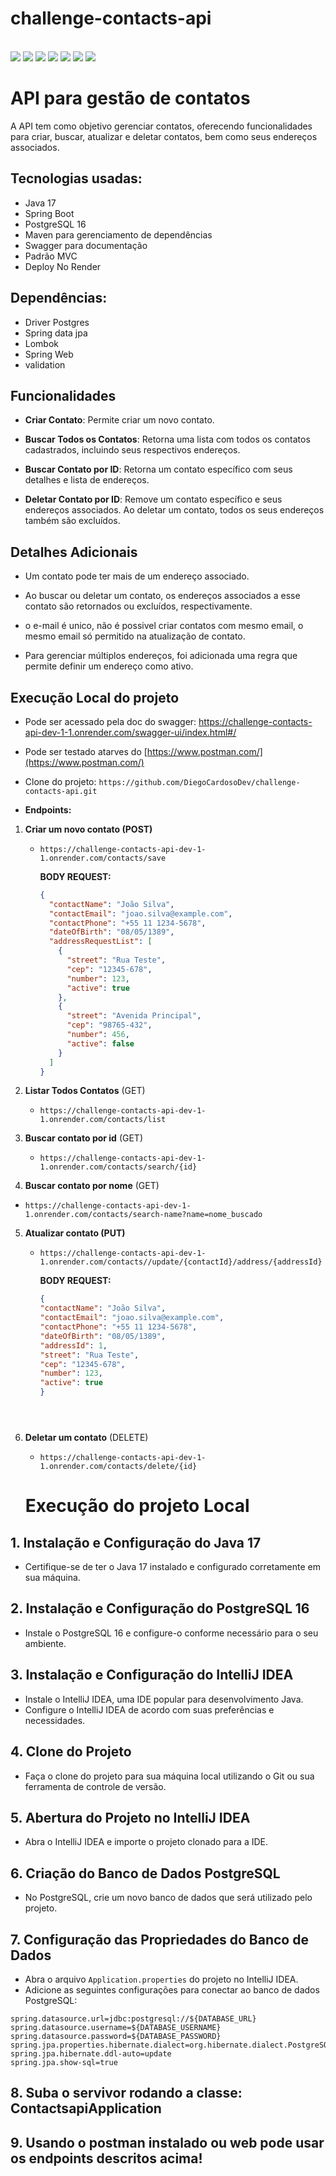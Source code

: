 # challenge-contacts-api

<div>
    <div style="display: inline_block"><br>
        <img src="https://img.shields.io/badge/Java-ED8B00?style=for-the-badge&logo=java&logoColor=white" />
        <img src="https://img.shields.io/badge/Spring-6DB33F?style=for-the-badge&logo=spring&logoColor=white" />
        <img src="https://img.shields.io/badge/PostgreSQL-336791?style=for-the-badge&logo=postgresql&logoColor=white" />
        <img src="https://img.shields.io/badge/Maven-C71A36?style=for-the-badge&logo=apache-maven&logoColor=white" />
        <img src="https://img.shields.io/badge/Hibernate-59666C?style=for-the-badge&logo=hibernate&logoColor=white" />
        <img src="https://img.shields.io/badge/Swagger-85EA2D?style=for-the-badge&logo=swagger&logoColor=black" />
        <img src="https://img.shields.io/badge/IntelliJIDEA-000000.svg?style=for-the-badge&logo=intellij-idea&logoColor=white" />
    </div>
</div>


  
# API para gestão de contatos


A API tem como objetivo gerenciar contatos, oferecendo funcionalidades para criar, buscar, atualizar e deletar contatos, bem como seus endereços associados.


## Tecnologias usadas:

- Java 17
- Spring Boot
- PostgreSQL 16
- Maven para gerenciamento de dependências
- Swagger para documentação
- Padrão MVC
- Deploy No Render

## Dependências:

- Driver Postgres
- Spring data jpa
- Lombok
- Spring Web
- validation



## Funcionalidades

- **Criar Contato**: Permite criar um novo contato.
  
- **Buscar Todos os Contatos**: Retorna uma lista com todos os contatos cadastrados, incluindo seus respectivos endereços.
  
- **Buscar Contato por ID**: Retorna um contato específico com seus detalhes e lista de endereços.
  
- **Deletar Contato por ID**: Remove um contato específico e seus endereços associados. Ao deletar um contato, todos os seus endereços também são excluídos.

## Detalhes Adicionais

- Um contato pode ter mais de um endereço associado.
  
- Ao buscar ou deletar um contato, os endereços associados a esse contato são retornados ou excluídos, respectivamente.
- o e-mail é unico, não é possivel criar contatos com mesmo email, o mesmo email só permitido na atualização de contato. 
- Para gerenciar múltiplos endereços, foi adicionada uma regra que permite definir um endereço como ativo.





## Execução Local do projeto

- Pode ser acessado pela doc do swagger:  https://challenge-contacts-api-dev-1-1.onrender.com/swagger-ui/index.html#/
- Pode ser testado atarves do [https://www.postman.com/](https://www.postman.com/)
- Clone do projeto: `https://github.com/DiegoCardosoDev/challenge-contacts-api.git`


- **Endpoints:**
    
1. **Criar um novo contato (POST)**
   - `https://challenge-contacts-api-dev-1-1.onrender.com/contacts/save`
  
     
     **BODY REQUEST:**
     ```json
     {
       "contactName": "João Silva",
       "contactEmail": "joao.silva@example.com",
       "contactPhone": "+55 11 1234-5678",
       "dateOfBirth": "08/05/1389",
       "addressRequestList": [
         {
           "street": "Rua Teste",
           "cep": "12345-678",
           "number": 123,
           "active": true
         },
         {
           "street": "Avenida Principal",
           "cep": "98765-432",
           "number": 456,
           "active": false
         }
       ]
     }
     ```


2. **Listar Todos Contatos** (GET)
   - `https://challenge-contacts-api-dev-1-1.onrender.com/contacts/list`

3. **Buscar contato por id** (GET)
   - `https://challenge-contacts-api-dev-1-1.onrender.com/contacts/search/{id}`
  
4. **Buscar contato por nome** (GET)
- `https://challenge-contacts-api-dev-1-1.onrender.com/contacts/search-name?name=nome_buscado`
    
5. **Atualizar contato (PUT)**
   - `https://challenge-contacts-api-dev-1-1.onrender.com/contacts//update/{contactId}/address/{addressId}`
     
     **BODY REQUEST:**
       ```json
     {
       "contactName": "João Silva",
       "contactEmail": "joao.silva@example.com",
       "contactPhone": "+55 11 1234-5678",
       "dateOfBirth": "08/05/1389",
       "addressId": 1,
       "street": "Rua Teste",
       "cep": "12345-678",
       "number": 123,
       "active": true   
     }
     




6. **Deletar um contato** (DELETE)
   - `https://challenge-contacts-api-dev-1-1.onrender.com/contacts/delete/{id}`
  





   # Execução do projeto Local 

## 1. Instalação e Configuração do Java 17

- Certifique-se de ter o Java 17 instalado e configurado corretamente em sua máquina.

## 2. Instalação e Configuração do PostgreSQL 16

- Instale o PostgreSQL 16 e configure-o conforme necessário para o seu ambiente.

## 3. Instalação e Configuração do IntelliJ IDEA

- Instale o IntelliJ IDEA, uma IDE popular para desenvolvimento Java.
- Configure o IntelliJ IDEA de acordo com suas preferências e necessidades.

## 4. Clone do Projeto

- Faça o clone do projeto para sua máquina local utilizando o Git ou sua ferramenta de controle de versão.

## 5. Abertura do Projeto no IntelliJ IDEA

- Abra o IntelliJ IDEA e importe o projeto clonado para a IDE.

## 6. Criação do Banco de Dados PostgreSQL

- No PostgreSQL, crie um novo banco de dados que será utilizado pelo projeto.

## 7. Configuração das Propriedades do Banco de Dados

- Abra o arquivo `Application.properties` do projeto no IntelliJ IDEA.
- Adicione as seguintes configurações para conectar ao banco de dados PostgreSQL:

```properties
spring.datasource.url=jdbc:postgresql://${DATABASE_URL}
spring.datasource.username=${DATABASE_USERNAME}
spring.datasource.password=${DATABASE_PASSWORD}
spring.jpa.properties.hibernate.dialect=org.hibernate.dialect.PostgreSQLDialect
spring.jpa.hibernate.ddl-auto=update
spring.jpa.show-sql=true
```

## 8. Suba o servivor rodando a classe: ContactsapiApplication

## 9. Usando o postman instalado ou web pode usar os endpoints descritos acima!








  


